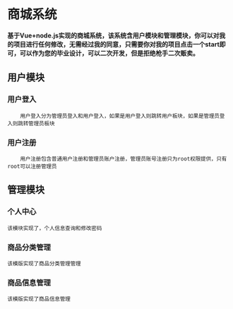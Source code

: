 # 商城系统
**基于Vue+node.js实现的商城系统，该系统含用户模块和管理模块，你可以对我的项目进行任何修改，无需经过我的同意，只需要你对我的项目点击一个start即可，可以作为您的毕业设计，可以二次开发，但是拒绝枪手二次贩卖。**
## 用户模块
### 用户登入
        用户登入分为管理员登入和用户登入，如果是用户登入则跳转用户板块，如果是管理员登入则跳转管理员板块
### 用户注册
        用户注册包含普通用户注册和管理员账户注册，管理员账号注册只为root权限提供，只有root可以注册管理员
## 管理模块

###  个人中心
    该模块实现了，个人信息查询和修改密码
### 商品分类管理
    该模版实现了商品分类管理管理
### 商品信息管理
    该模版实现了商品信息管理

